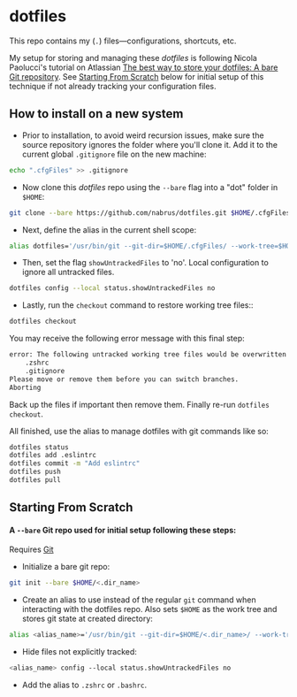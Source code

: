 # dotfiles #

This repo contains my (`.`) files—configurations, shortcuts, etc.

My setup for storing and managing these *dotfiles* is following Nicola Paolucci's tutorial on Atlassian [The best way to store your dotfiles: A bare Git repository](https://www.atlassian.com/git/tutorials/dotfiles). See [Starting From Scratch](#starting-from-scratch) below for initial setup of this technique if not already tracking your configuration files. 


##  How to install on a new system ## 

*  Prior to installation, to avoid weird recursion issues, make sure the source repository ignores the folder where you'll clone it. Add it to the current global `.gitignore` file on the new machine:
```zsh
echo ".cfgFiles" >> .gitignore
```

*  Now clone this *dotfiles* repo using the `--bare` flag into a "dot" folder in `$HOME`:
```zsh
git clone --bare https://github.com/nabrus/dotfiles.git $HOME/.cfgFiles
```

*  Next, define the alias in the current shell scope:
```zsh
alias dotfiles='/usr/bin/git --git-dir=$HOME/.cfgFiles/ --work-tree=$HOME'
```

*  Then, set the flag `showUntrackedFiles` to 'no'. Local configuration to ignore all untracked files.
```zsh
dotfiles config --local status.showUntrackedFiles no
```

*  Lastly, run the `checkout` command to restore working tree files::
```zsh
dotfiles checkout
```

You may receive the following error message with this final step:
```zsh
error: The following untracked working tree files would be overwritten by checkout:
    .zshrc
    .gitignore
Please move or remove them before you can switch branches.
Aborting
```

Back up the files if important then remove them. Finally re-run `dotfiles checkout`.

All finished, use the alias to manage dotfiles with git commands like so:
```zsh
dotfiles status
dotfiles add .eslintrc
dotfiles commit -m "Add eslintrc"
dotfiles push
dotfiles pull
```

## Starting From Scratch ##

#### A `--bare` Git repo used for initial setup following these steps: ####

Requires [Git](https://git-scm.com)

*  Initialize a bare git repo:
```zsh
git init --bare $HOME/<.dir_name>
```

*  Create an alias to use instead of the regular `git` command when interacting with the dotfiles repo. Also sets `$HOME` as the work tree and stores git state at created directory:
```zsh
alias <alias_name>='/usr/bin/git --git-dir=$HOME/<.dir_name>/ --work-tree=$HOME'
```

*  Hide files not explicitly tracked:
```zsh
<alias_name> config --local status.showUntrackedFiles no
```

*  Add the alias to `.zshrc` or `.bashrc`.